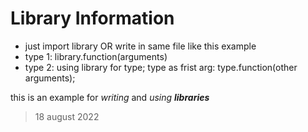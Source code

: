 # Library Information

- just import library OR write in same file like this example
- type 1: library.function(arguments)
- type 2: using library for type; type as frist arg: type.function(other arguments);

this is an example for *writing* and *using* ***libraries***

> 18 august 2022
